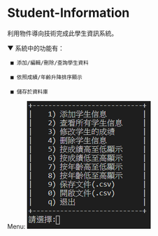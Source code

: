 # Student-Information
利用物件導向技術完成此學生資訊系統。

  ▼ 系統中的功能有：

     ■ 添加/編輯/刪除/查詢學生資料

     ■ 依照成績/年齡升降排序顯示

     ■ 儲存於資料庫
Menu:
![](https://github.com/rs9960821/Student-Information/blob/master/menu.PNG?raw=true)
